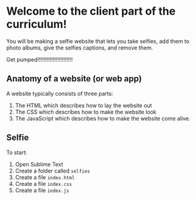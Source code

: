 # Welcome to the client part of the curriculum!

You will be making a selfie website that lets you take selfies, add them to photo albums, give the selfies captions, and remove them.

Get pumped!!!!!!!!!!!!!!!!!!!!!!!

## Anatomy of a website (or web app)

A website typically consists of three parts:

1. The HTML which describes how to lay the website out
2. The CSS which describes how to make the website look
3. The JavaScript which describes how to make the website come alive.

## Selfie

To start:

1. Open Sublime Text
2. Create a folder called `selfies`
3. Create a file `index.html`
4. Create a file `index.css`
5. Create a file `index.js`
